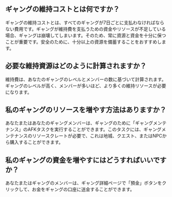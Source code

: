## ギャングの維持コストとは何ですか？
ギャングの維持コストとは、すべてのギャングが7日ごとに支払わなければならない費用です。ギャングが維持費を支払うための資金やリソースが不足している場合、ギャングは崩壊してしまいます。そのため、常に資源と資金を十分に保つことが重要です。安全のために、十分以上の資源を備蓄することをおすすめします。

## 必要な維持資源はどのように計算されますか？
維持費は、あなたのギャングのレベルとメンバーの数に基づいて計算されます。ギャングのレベルが高く、メンバーが多いほど、より多くの維持リソースが必要になります。

## 私のギャングのリソースを増やす方法はありますか？
あなたまたはあなたのギャングメンバーは、ギャングのために「ギャングメンテナンス」のAFKタスクを実行することができます。このタスクには、ギャングメンテナンスのリソースクレートが必要で、これは地城、クエスト、またはNPCから購入することができます。

## 私のギャングの資金を増やすにはどうすればいいですか？
あなたまたはギャングのメンバーは、ギャング詳細ページで「預金」ボタンをクリックして、お金をギャングの口座に送金することができます。
